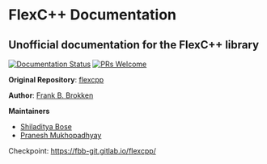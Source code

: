 # FlexC++ Documentation

## Unofficial documentation for the FlexC++ library

[![Documentation Status](https://readthedocs.org/projects/flexcpp-docs/badge/?version=latest)](https://flexcpp-docs.readthedocs.io/en/latest/?badge=latest) [![PRs Welcome](https://img.shields.io/badge/PRs-welcome-brightgreen.svg?style=flat-square)](https://makeapullrequest.com)


__Original Repository__: [flexcpp](https://gitlab.com/fbb-git/flexcpp)

__Author__: [Frank B. Brokken](https://gitlab.com/fbb-git)

__Maintainers__
+ [Shiladitya Bose](https://github.com/s-bose)
+ [Pranesh Mukhopadhyay](https://github.com/Mukhopadhyay)

Checkpoint: https://fbb-git.gitlab.io/flexcpp/
